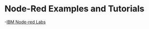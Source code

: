 # Node-Red Examples and Tutorials

-[IBM Node-red Labs](https://github.com/jeancarl/node-red-labs)

